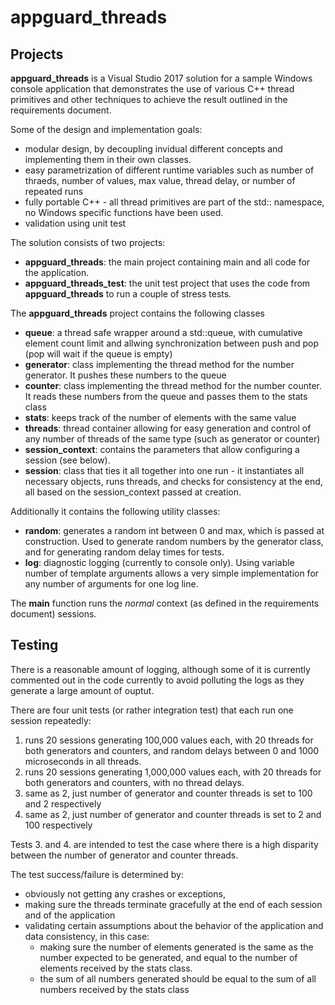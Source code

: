 # appguard_threads

## Projects
**appguard_threads** is a Visual Studio 2017 solution for a sample Windows console application that demonstrates the use of various C++ thread primitives and other techniques to achieve the result outlined in the requirements document.

Some of the design and implementation goals:
- modular design, by decoupling invidual different concepts and implementing them in their own classes.
- easy parametrization of different runtime variables such as number of thraeds, number of values, max value, thread delay, or number of repeated runs
- fully portable C++ - all thread primitives are part of the std:: namespace, no Windows specific functions have been used.
- validation using unit test

The solution consists of two projects:
- **appguard_threads**: the main project containing main and all code for the application.
- **appguard_threads_test**: the unit test project that uses the code from **appguard_threads** to run a couple of stress tests.

The **appguard_threads** project contains the following classes
- **queue**: a thread safe wrapper around a std::queue, with cumulative element count limit and allwing synchronization between push and pop (pop will wait if the queue is empty)
- **generator**: class implementing the thread method for the number generator. It pushes these numbers to the queue
- **counter**: class implementing the thread method for the number counter. It reads these numbers from the queue and passes them to the stats class
- **stats**: keeps track of the number of elements with the same value
- **threads**: thread container allowing for easy generation and control of any number of threads of the same type (such as generator or counter)
- **session_context**: contains the parameters that allow configuring a session (see below).
- **session**: class that ties it all together into one run - it instantiates all necessary objects, runs threads, and checks for consistency at the end, all based on the session_context passed at creation.

Additionally it contains the following utility classes:
- **random**: generates a random int between 0 and max, which is passed at construction. Used to generate random numbers by the generator class, and for generating random delay times for tests.
- **log**: diagnostic logging (currently to console only). Using variable number of template arguments allows a very simple implementation for any number of arguments for one log line.

The **main** function runs the *normal* context (as defined in the requirements document) sessions.

## Testing
There is a reasonable amount of logging, although some of it is currently commented out in the code currently to avoid polluting the logs as they generate a large amount of ouptut.

There are four unit tests (or rather integration test) that each run one session repeatedly:
1. runs 20 sessions generating 100,000 values each, with 20 threads for both generators and counters, and random delays between 0 and 1000 microseconds in all threads.
2. runs 20 sessions generating 1,000,000 values each, with 20 threads for both generators and counters, with no thread delays.
3. same as 2, just number of generator and counter threads is set to 100 and 2 respectively
4. same as 2, just number of generator and counter threads is set to 2 and 100 respectively

Tests 3. and 4. are intended to test the case where there is a high disparity between the number of generator and counter threads.

The test success/failure is determined by:
* obviously not getting any crashes or exceptions, 
* making sure the threads terminate gracefully at the end of each session and of the application
* validating certain assumptions about the behavior of the application and data consistency, in this case:
  * making sure the number of elements generated is the same as the number expected to be generated, and equal to the number of elements received by the stats class.
  * the sum of all numbers generated should be equal to the sum of all numbers received by the stats class
